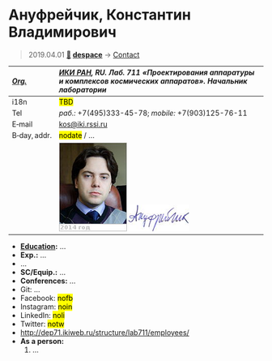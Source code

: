 # Ануфрейчик, Константин Владимирович
> 2019.04.01 **[🚀](../index/index.md) [despace](index.md)** → [Contact](contact.md)

|*[Org.](contact.md)*|*[ИКИ РАН](zz_iki_ras.md), RU. Лаб. 711 «Проектирования аппаратуры и комплексов космических аппаратов». Начальник лаборатории*|
|:--|:--|
|i18n| <mark>TBD</mark> |
|Tel|*раб.:* +7(495)333-45-78; *mobile:* +7(903)125-76-11 |
|E‑mail| <kos@iki.rssi.ru> |
|B‑day, addr.| <mark>nodate</mark> / … |
|| ![](f/contact/a/anufreichik1_photo.jpg) [![](f/contact/a/anufreichik1_sign_thumb.jpg)](f/contact/a/anufreichik1_sign.png) |

   - **[Education](edu.md):** …
   - **Exp.:** …
   - …
   - **SC/Equip.:** …
   - **Conferences:** …
   - Git: …
   - Facebook: <mark>nofb</mark>
   - Instagram: <mark>noin</mark>
   - LinkedIn: <mark>noli</mark>
   - Twitter: <mark>notw</mark>
   - <http://dep71.ikiweb.ru/structure/lab711/employees/>
   - **As a person:**
      1. …
